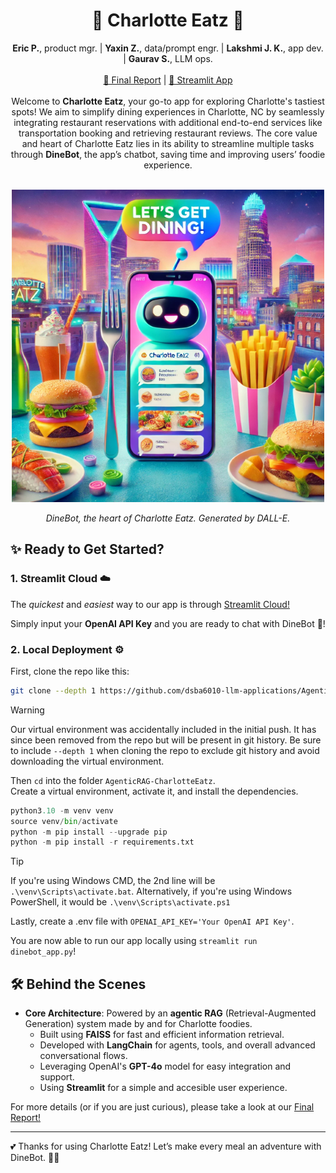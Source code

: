 <div align="center">
  <h1>🍴 Charlotte Eatz 🤖</h1>
</div>

<div align="center"><b>Eric P.</b>, product mgr. | <b>Yaxin Z.</b>, data/prompt engr. | <b>Lakshmi J. K.</b>, app dev. | <b>Gaurav S.</b>, LLM ops.</div>  
<br>

<div align="center">
  <a href="https://github.com/dsba6010-llm-applications/AgenticRAG-CharlotteEatz/blob/main/docs/Final%20Project%20Report.pdf">🎉 Final Report</a> |
  <a href="https://dinebot-uncc-dsba.streamlit.app/">🚀 Streamlit App</a>
</div>
<br>

<div align="center">
Welcome to <b>Charlotte Eatz</b>, your go-to app for exploring Charlotte's tastiest spots! We aim to simplify dining experiences in Charlotte, NC by seamlessly integrating restaurant reservations with additional end-to-end services like transportation booking and retrieving restaurant reviews. The core value and heart of Charlotte Eatz lies in its ability to streamline multiple tasks through <b>DineBot</b>, the app’s chatbot, saving time and improving users’ foodie experience.
</div>
<br>

<p align="center">
  <img width="500" height="500" src="https://raw.githubusercontent.com/dsba6010-llm-applications/AgenticRAG-CharlotteEatz/refs/heads/main/DineBot.png">
</p>

<p align="center"><i>DineBot, the heart of Charlotte Eatz. Generated by DALL-E.</i></p>
  
## ✨ Ready to Get Started?
### 1. Streamlit Cloud ☁️
The _quickest_ and _easiest_ way to our app is through [Streamlit Cloud!](https://dinebot-uncc-dsba.streamlit.app/)  

Simply input your __OpenAI API Key__ and you are ready to chat with DineBot 🤖!

### 2. Local Deployment ⚙️
First, clone the repo like this:

```bash
git clone --depth 1 https://github.com/dsba6010-llm-applications/AgenticRAG-CharlotteEatz.git
```

> [!WARNING]
> Our virtual environment was accidentally included in the initial push. It has since been removed from the repo but will be present in git history.
> Be sure to include ```--depth 1``` when cloning the repo to exclude git history and avoid downloading the virtual environment.

Then `cd` into the folder `AgenticRAG-CharlotteEatz`.  
Create a virtual environment, activate it, and install the dependencies.

```python
python3.10 -m venv venv
source venv/bin/activate
python -m pip install --upgrade pip
python -m pip install -r requirements.txt
```

> [!TIP]
> If you're using Windows CMD, the 2nd line will be `.\venv\Scripts\activate.bat`. 
> Alternatively, if you're using Windows PowerShell, it would be `.\venv\Scripts\activate.ps1`

Lastly, create a .env file with `OPENAI_API_KEY='Your OpenAI API Key'`.  

You are now able to run our app locally using `streamlit run dinebot_app.py`!
## 🛠️ Behind the Scenes 
- **Core Architecture**: Powered by an **agentic RAG** (Retrieval-Augmented Generation) system made by and for Charlotte foodies.
  - Built using **FAISS** for fast and efficient information retrieval.
  - Developed with **LangChain** for agents, tools, and overall advanced conversational flows.
  - Leveraging OpenAI's **GPT-4o** model for easy integration and support.
  - Using **Streamlit** for a simple and accesible user experience.
    
For more details (or if you are just curious), please take a look at our [Final Report!](https://github.com/dsba6010-llm-applications/AgenticRAG-CharlotteEatz/blob/main/docs/Final%20Project%20Report.pdf)
 
---
💕 Thanks for using Charlotte Eatz! Let’s make every meal an adventure with DineBot. 🍷🍕



